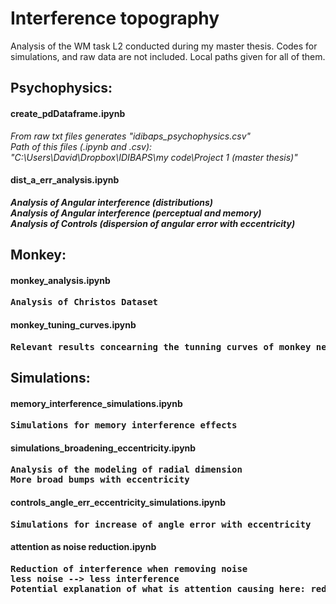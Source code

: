 # Interference topography

Analysis of the WM task L2 conducted during my master thesis.
Codes for simulations, and raw data are not included. Local paths given for all of them.

## Psychophysics:

#### create_pdDataframe.ipynb
_From raw txt files generates "idibaps_psychophysics.csv"_  
_Path of this files (.ipynb and .csv):_  
_"C:\Users\David\Dropbox\IDIBAPS\my code\Project 1 (master thesis)"_  


<b>
  
#### dist_a_err_analysis.ipynb
_Analysis of Angular interference (distributions)  
Analysis of Angular interference (perceptual and memory)  
Analysis of Controls (dispersion of angular error with eccentricity)_  

<b>
<b>



## Monkey:

#### monkey_analysis.ipynb
<pre>Analysis of Christos Dataset</pre>

<b>

#### monkey_tuning_curves.ipynb
<pre>Relevant results concearning the tunning curves of monkey neural data</pre>


<b>


## Simulations:

#### memory_interference_simulations.ipynb
<pre>Simulations for memory interference effects</pre>

<b>
 
#### simulations_broadening_eccentricity.ipynb
<pre>Analysis of the modeling of radial dimension
More broad bumps with eccentricity</pre>

<b>
  
#### controls_angle_err_eccentricity_simulations.ipynb
<pre>Simulations for increase of angle error with eccentricity</pre>

<b>
 
#### attention as noise reduction.ipynb
<pre>Reduction of interference when removing noise
less noise --> less interference
Potential explanation of what is attention causing here: reduction of noise.</pre>




